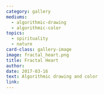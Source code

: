 ```yaml
---
category: gallery
mediums:
  - algorithmic-drawing
  - algorithmic-color
topics:
  - spirituality
  - nature
card-class: gallery-image
image: fractal_heart.png
title: Fractal Heart
author:
date: 2017-03-16
text: Algorithmic drawing and color
link:
---
```

